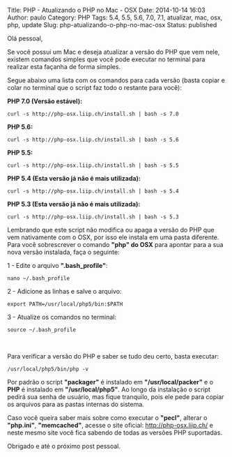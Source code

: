 Title: PHP - Atualizando o PHP no Mac - OSX
Date: 2014-10-14 16:03
Author: paulo
Category: PHP
Tags: 5.4, 5.5, 5.6, 7.0, 7.1, atualizar, mac, osx, php, update
Slug: php-atualizando-o-php-no-mac-osx
Status: published

Olá pessoal,

Se você possui um Mac e deseja atualizar a versão do PHP que vem nele, existem comandos simples que você pode executar no terminal para realizar esta façanha de forma simples.

Segue abaixo uma lista com os comandos para cada versão (basta copiar e colar no terminal que o script faz todo o restante para você):

**PHP 7.0 (Versão estável):**

    curl -s http://php-osx.liip.ch/install.sh | bash -s 7.0

**PHP 5.6:**

    curl -s http://php-osx.liip.ch/install.sh | bash -s 5.6

**PHP 5.5:**

    curl -s http://php-osx.liip.ch/install.sh | bash -s 5.5

**PHP 5.4 **(Esta versão já não é mais utilizada):****

    curl -s http://php-osx.liip.ch/install.sh | bash -s 5.4

**PHP 5.3 (Esta versão já não é mais utilizada):**

    curl -s http://php-osx.liip.ch/install.sh | bash -s 5.3

Lembrando que este script não modifica ou apaga a versão do PHP que vem nativamente com o OSX, por isso ele instala em uma pasta diferente. Para você sobrescrever o comando **"php" do OSX** para apontar para a sua nova versão instalada, faça o seguinte:

1 - Edite o arquivo **".bash\_profile"**:

    nano ~/.bash_profile

2 - Adicione as linhas e salve o arquivo:

    export PATH=/usr/local/php5/bin:$PATH

3 - Atualize os comandos no terminal:

    source ~/.bash_profile

 

Para verificar a versão do PHP e saber se tudo deu certo, basta executar:

    /usr/local/php5/bin/php -v

Por padrão o script **"packager"** é instalado em **"/usr/local/packer"** e o **PHP** é instalado em **"/usr/local/php5"**. Ao longo da instalação o script pedirá sua senha de usuário, mas fique tranquilo, pois ele pede para copiar os arquivos para as pastas internas do sistema.

Caso você queira saber mais sobre como executar o **"pecl"**, alterar o **"php.ini"**, **"memcached"**, acesse o site oficial: <http://php-osx.liip.ch/> e neste mesmo site você fica sabendo de todas as versões PHP suportadas.

Obrigado e até o próximo post pessoal.
